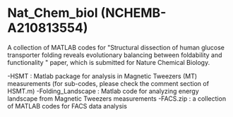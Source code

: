 # Nat_Chem_biol (NCHEMB-A210813554)

A collection of MATLAB codes for "Structural dissection of human glucose transporter folding reveals evolutionary balancing between foldability and functionality
" paper, which is submitted for Nature Chemical Biology.

-HSMT : Matlab package for analysis in Magnetic Tweezers (MT) measurements
        (for sub-codes, please check the comment section of HSMT.m)
-Folding_Landscape : Matlab code for analyzing energy landscape from Magnetic Tweezers measurements
-FACS.zip : a collection of MATLAB codes for FACS data analysis
